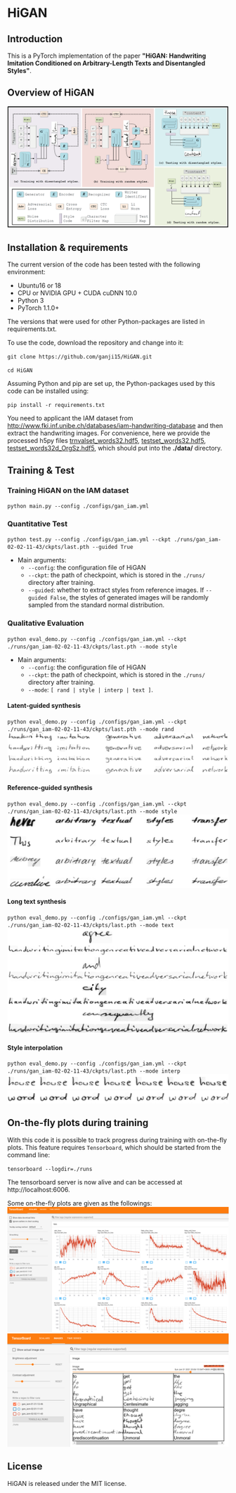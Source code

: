 # HiGAN

## Introduction
This is a PyTorch implementation of the paper **"HiGAN: Handwriting Imitation Conditioned on Arbitrary-Length Texts and Disentangled Styles"**.

## Overview of HiGAN
![Overview of HiGAN](docs/imgs/Overview.png)

## Installation & requirements
The current version of the code has been tested with the following environment:
- Ubuntu16 or 18
- CPU or NVIDIA GPU + CUDA cuDNN 10.0
- Python 3
- PyTorch 1.1.0+

The versions that were used for other Python-packages are listed in requirements.txt.

To use the code, download the repository and change into it:

`git clone https://github.com/ganji15/HiGAN.git`

`cd HiGAN`

Assuming Python and pip are set up, the Python-packages used by this code can be installed using:

`pip install -r requirements.txt`

You need to applicant the IAM dataset from <http://www.fki.inf.unibe.ch/databases/iam-handwriting-database> and then extract the handwriting images. For convenience, here we provide the processed h5py files [trnvalset_words32.hdf5](https://drive.google.com/file/d/1K6nNcQ-4_MiPiaOUdXi80x5fVlheXbYM/view), [testset_words32.hdf5](https://drive.google.com/file/d/121wcainZweuXqCFyh5Q0WV3qb2SmNdBS/view), [testset_words32d_OrgSz.hdf5](https://drive.google.com/file/d/1vNbSiz7S60fvpj6-4k0fzHwx2uHDv0_0/view?usp=sharing), which should put into the **./data/** directory.


## Training & Test
### Training HiGAN on the IAM dataset
`python main.py --config ./configs/gan_iam.yml`

### Quantitative Test
`python test.py --config ./configs/gan_iam.yml --ckpt ./runs/gan_iam-02-02-11-43/ckpts/last.pth --guided True`
+ Main arguments:
  - `--config`: the configuration file of HiGAN
  - `--ckpt`: the path of checkpoint, which is stored in the `./runs/` directory after training.
  - `--guided`: whether to extract styles from reference images. If `--guided False`, the styles of generated images will be randomly sampled from the standard normal distribution.

### Qualitative Evaluation
`python eval_demo.py --config ./configs/gan_iam.yml --ckpt ./runs/gan_iam-02-02-11-43/ckpts/last.pth --mode style`
+ Main arguments:
  - `--config`: the configuration file of HiGAN
  - `--ckpt`: the path of checkpoint, which is stored in the `./runs/` directory after training.
  - `--mode`: `[ rand | style | interp | text ]`.

#### Latent-guided synthesis
`python eval_demo.py --config ./configs/gan_iam.yml --ckpt ./runs/gan_iam-02-02-11-43/ckpts/last.pth --mode rand`
![Rand](docs/imgs/GenRand.png)

#### Reference-guided synthesis
`python eval_demo.py --config ./configs/gan_iam.yml --ckpt ./runs/gan_iam-02-02-11-43/ckpts/last.pth --mode style`
![Style](docs/imgs/GenStyle.png)

#### Long text synthesis
`python eval_demo.py --config ./configs/gan_iam.yml --ckpt ./runs/gan_iam-02-02-11-43/ckpts/last.pth --mode text`
![Text](docs/imgs/GenText.png)

#### Style interpolation
`python eval_demo.py --config ./configs/gan_iam.yml --ckpt ./runs/gan_iam-02-02-11-43/ckpts/last.pth --mode interp`
![Interp1](docs/imgs/GenInterp1.png)
![Interp2](docs/imgs/GenInterp2.png)


## On-the-fly plots during training
With this code it is possible to track progress during training with on-the-fly plots. This feature requires `Tensorboard`, which should be started from the command line:

`tensorboard --logdir=./runs`

The tensorboard server is now alive and can be accessed at http://localhost:6006.

Some on-the-fly plots are given as the followings:
![Loss](docs/imgs/LogLoss.png)
![Samples](docs/imgs/LogRes.png)


## License
HiGAN is released under the MIT license.